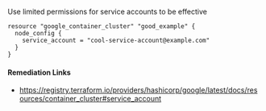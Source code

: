 
Use limited permissions for service accounts to be effective

```hcl
resource "google_container_cluster" "good_example" {
  node_config {
    service_account = "cool-service-account@example.com"
  }
}
```

#### Remediation Links
 - https://registry.terraform.io/providers/hashicorp/google/latest/docs/resources/container_cluster#service_account

